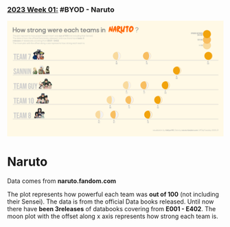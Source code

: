 ### [2023 Week 01:](https://github.com/im-AMS/TidyTuesdays/blob/main/Plots/2023/W01) \#BYOD - Naruto

![./Plots/2023/W01/2023_01_FR.png](https://github.com/im-AMS/TidyTuesdays/blob/main/Plots/2023/W01/2023_01_FR.png)


# Naruto

Data comes from **naruto.fandom.com**


The plot represents how powerful each team was **out of 100** (not including their Sensei). The data is from the official Data books released. Until now there have **been 3releases** of databooks covering from **E001 - E402**. The moon plot with the offset along x axis represents how strong each team is.



